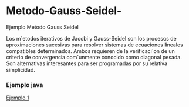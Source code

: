 # Metodo-Gauss-Seidel-
Ejemplo Metodo Gauss Seidel
<p>
Los m´etodos iterativos de Jacobi y Gauss-Seidel son los procesos de aproximaciones sucesivas
para resolver sistemas de ecuaciones lineales compatibles determinados. Ambos requieren de la
verificaci´on de un criterio de convergencia com´unmente conocido como diagonal pesada. Son
alternativas interesantes para ser programadas por su relativa simplicidad.

</p>

### Ejemplo java
[Ejemplo 1](https://github.com/GABOHDEZ2001/MetodoGaussSeidels/blob/main/MetodoGaussSeidel/GaussSeidel.java)
